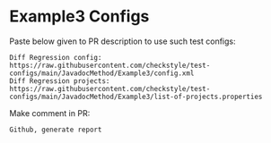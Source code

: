 # Example3 Configs
Paste below given to PR description to use such test configs:
```
Diff Regression config: https://raw.githubusercontent.com/checkstyle/test-configs/main/JavadocMethod/Example3/config.xml
Diff Regression projects: https://raw.githubusercontent.com/checkstyle/test-configs/main/JavadocMethod/Example3/list-of-projects.properties
```
Make comment in PR:
```
Github, generate report
```
